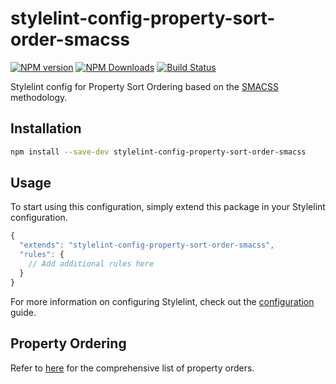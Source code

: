 # stylelint-config-property-sort-order-smacss

[![NPM version](https://img.shields.io/npm/v/stylelint-config-property-sort-order-smacss.svg)](https://www.npmjs.org/package/stylelint-config-property-sort-order-smacss)
[![NPM Downloads](https://img.shields.io/npm/dm/stylelint-config-property-sort-order-smacss.svg)](https://www.npmjs.org/package/stylelint-config-property-sort-order-smacss)
[![Build Status](https://travis-ci.org/cahamilton/stylelint-config-property-sort-order-smacss.svg?branch=master)](https://travis-ci.org/cahamilton/stylelint-config-property-sort-order-smacss)

Stylelint config for Property Sort Ordering based on the [SMACSS](http://smacss.com) methodology.

## Installation

```bash
npm install --save-dev stylelint-config-property-sort-order-smacss
`````

## Usage

To start using this configuration, simply extend this package in your Stylelint configuration.

```js
{
  "extends": "stylelint-config-property-sort-order-smacss",
  "rules": {
    // Add additional rules here
  }
}
```

For more information on configuring Stylelint, check out the [configuration](https://github.com/stylelint/stylelint/blob/master/docs/user-guide/configuration.md) guide. 

## Property Ordering

Refer to [here](https://github.com/cahamilton/css-property-sort-order-smacss/blob/v2.1.1/index.js) for the comprehensive list of property orders. 
